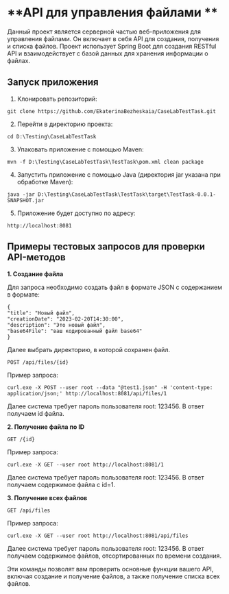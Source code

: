 **API для управления файлами **
=========
Данный проект является серверной частью веб-приложения для управления файлами. Он включает в себя API для создания, получения и списка файлов. Проект использует Spring Boot для создания RESTful API и взаимодействует с базой данных для хранения информации о файлах.

**Запуск приложения**
----

1. Клонировать репозиторий:

`git clone https://github.com/EkaterinaBezheskaia/CaseLabTestTask.git`

2. Перейти в директорию проекта:

`cd D:\Testing\CaseLabTestTask`

3. Упаковать приложение с помощью Maven:

`mvn -f D:\Testing\CaseLabTestTask\TestTask\pom.xml clean package`

4. Запустить приложение с помощью Java (директория jar указана при обработке Maven):

`java -jar D:\Testing\CaseLabTestTask\TestTask\target\TestTask-0.0.1-SNAPSHOT.jar`

5. Приложение будет доступно по адресу:

`http://localhost:8081`


**Примеры тестовых запросов для проверки API-методов**
----
**1. Создание файла**

Для запроса необходимо создать файл в формате JSON с содержанием в формате:

    {
    "title": "Новый файл",
    "creationDate": "2023-02-20T14:30:00",
    "description": "Это новый файл",
    "base64File": "ваш кодированный файл base64"
    }

Далее выбрать директорию, в которой сохранен файл.

`POST /api/files/{id}`

Пример запроса:

`curl.exe -X POST --user root --data "@test1.json" -H 'content-type: application/json;' http://localhost:8081/api/files/1`

Далее система требует пароль пользователя root: 123456. В ответ получаем id файла.

**2. Получение файла по ID**

`GET /{id}`

Пример запроса:

`curl.exe -X GET --user root http://localhost:8081/1`

Далее система требует пароль пользователя root: 123456. В ответ получаем содержимое файла с id=1.

**3. Получение всех файлов**

`GET /api/files`

Пример запроса:

`curl.exe -X GET --user root http://localhost:8081/api/files`

Далее система требует пароль пользователя root: 123456. В ответ получаем содержимое файлов, отсортированных по времени создания.

Эти команды позволят вам проверить основные функции вашего API, включая создание и получение файлов, а также получение списка всех файлов.
